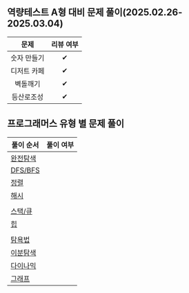 ## 역량테스트 A형 대비 문제 풀이(2025.02.26-2025.03.04)

|    문제     | 리뷰 여부 |
| :---------: | :-------: |
| 숫자 만들기 |     ✔     |
| 디저트 카페 |     ✔     |
|  벽돌깨기   |     ✔     |
| 등산로조성  |     ✔     |

## 프로그래머스 유형 별 문제 풀이

| 풀이 순서                                                                 | 풀이 여부 |
| ------------------------------------------------------------------------- | --------- |
| [완전탐색](https://school.programmers.co.kr/learn/courses/30/parts/12230) |           |
| [DFS/BFS](https://school.programmers.co.kr/learn/courses/30/parts/12421)  |           |
| [정렬](https://school.programmers.co.kr/learn/courses/30/parts/12198)     |           |
| [해시](https://school.programmers.co.kr/learn/courses/30/parts/12077)     |           |
|                                                                           |           |
| [스택/큐](https://school.programmers.co.kr/learn/courses/30/parts/12081)  |           |
| [힙](https://school.programmers.co.kr/learn/courses/30/parts/12117)       |           |
|                                                                           |           |
| [탐욕법](https://school.programmers.co.kr/learn/courses/30/parts/12244)   |           |
| [이분탐색](https://school.programmers.co.kr/learn/courses/30/parts/12486) |           |
| [다이나믹](https://school.programmers.co.kr/learn/courses/30/parts/12263) |           |
| [그래프](https://school.programmers.co.kr/learn/courses/30/parts/14393)   |           |
